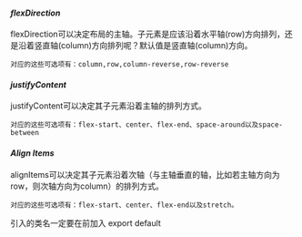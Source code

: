 #### *flexDirection*
flexDirection可以决定布局的主轴。子元素是应该沿着水平轴(row)方向排列，还是沿着竖直轴(column)方向排列呢？默认值是竖直轴(column)方向。

    对应的这些可选项有：column,row,column-reverse,row-reverse

#### *justifyContent*
justifyContent可以决定其子元素沿着主轴的排列方式。

    对应的这些可选项有：flex-start、center、flex-end、space-around以及space-between

#### *Align Items*
alignItems可以决定其子元素沿着次轴（与主轴垂直的轴，比如若主轴方向为row，则次轴方向为column）的排列方式。

    对应的这些可选项有：flex-start、center、flex-end以及stretch。

引入的类名一定要在前加入 export default
